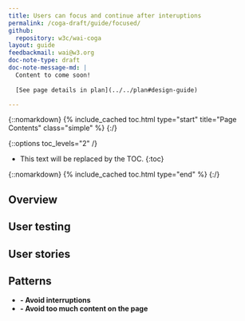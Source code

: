 ```yaml
---
title: Users can focus and continue after interuptions
permalink: /coga-draft/guide/focused/
github:
  repository: w3c/wai-coga
layout: guide
feedbackmail: wai@w3.org
doc-note-type: draft
doc-note-message-md: |
  Content to come soon!
      
  [See page details in plan](../../plan#design-guide)

---
```

{::nomarkdown}
{% include_cached toc.html type="start" title="Page Contents" class="simple" %}
{:/}

{::options toc_levels="2" /}

- This text will be replaced by the TOC.
{:toc}

{::nomarkdown}
{% include_cached toc.html type="end" %}
{:/}

## Overview

## User testing

## User stories

## Patterns

- **[]() - Avoid interruptions**
- **[]() - Avoid too much content on the page**
